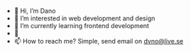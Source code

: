- 👋 Hi, I’m Dano
- 👀 I’m interested in web development and design
- 🌱 I’m currently learning frontend development
- 💞️
- 📫 How to reach me? Simple, send email on dvno@live.se

<!---
Dvno78/Dvno78 is a ✨ special ✨ repository because its `README.md` (this file) appears on your GitHub profile.
You can click the Preview link to take a look at your changes.
--->
